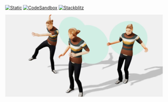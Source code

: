 [![Static](https://img.shields.io/badge/demo-%23646CFF.svg?logo=html5&logoColor=white)](https://pmndrs.github.io/examples/gltf-animations-re-used)
[![CodeSandbox](https://img.shields.io/badge/codesandbox-040404?logo=codesandbox&logoColor=DBDBDB)](https://codesandbox.io/s/github/pmndrs/examples/tree/main/demos/gltf-animations-re-used)
[![Stackblitz](https://img.shields.io/badge/stackblitz-fff?logo=Stackblitz&logoColor=1389FD)](https://stackblitz.com/github/pmndrs/examples/tree/main/demos/gltf-animations-re-used)

![](thumbnail.webp)
